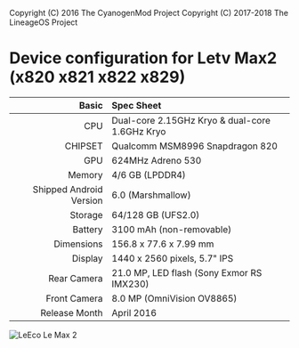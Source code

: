 Copyright (C) 2016 The CyanogenMod Project
Copyright (C) 2017-2018 The LineageOS Project

Device configuration for Letv Max2 (x820 x821 x822 x829)
=====================================

Basic   | Spec Sheet
-------:|:-------------------------
CPU     | Dual-core 2.15GHz Kryo & dual-core 1.6GHz Kryo
CHIPSET | Qualcomm MSM8996 Snapdragon 820
GPU     | 624MHz Adreno 530
Memory  | 4/6 GB (LPDDR4)
Shipped Android Version | 6.0 (Marshmallow)
Storage | 64/128 GB (UFS2.0)
Battery | 3100 mAh (non-removable)
Dimensions | 156.8 x 77.6 x 7.99 mm
Display | 1440 x 2560 pixels, 5.7" IPS
Rear Camera  | 21.0 MP, LED flash (Sony Exmor RS IMX230)
Front Camera | 8.0 MP (OmniVision OV8865)
Release Month | April 2016

![LeEco Le Max 2](http://img2.hdletv.com/file/20160905/default/12511498927079974 "LeEco Le Max 2")